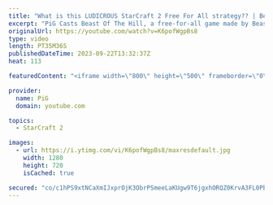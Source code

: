 ```yaml
---
title: "What is this LUDICROUS StarCraft 2 Free For All strategy?? | Beast of The Hill - StarCraft 2"
excerpt: "PiG Casts Beast Of The Hill, a free-for-all game made by BeastyQT! This is a whole new way to play StarCraft 2 FFA, with a King-Of-The-Hill element, providing income & an additional win condition.  -- 🐷 Second Channel for Learning StarCraft 2: https://www.youtube.com/c/PiGRandom 🐷 Third Channel for"
originalUrl: https://youtube.com/watch?v=K6pofWgpBs8
type: video
length: PT35M36S
publishedDateTime: 2023-09-22T13:32:37Z
heat: 113

featuredContent: "<iframe width=\"800\" height=\"500\" frameborder=\"0\" src=\"https://www.youtube.com/embed/K6pofWgpBs8\" allow=\"accelerometer; autoplay; encrypted-media; gyroscope; picture-in-picture\" allowfullscreen></iframe>"

provider:
  name: PiG
  domain: youtube.com

topics:
  - StarCraft 2

images:
  - url: https://i.ytimg.com/vi/K6pofWgpBs8/maxresdefault.jpg
    width: 1280
    height: 720
    isCached: true

secured: "co/c1hPS9xtNCaXmIJxprOjK3ObrPSmeeLaKUgw9T6jgxhORQZ0KrvA3FL0Pbvs3wDPp8NoF+cNwC6C2F+5XIIVBVTpc8K17dH7mhXTFPyB/v4bIruqGovoP2mDv9tuKplZfbLct3U3tluMI6fpnj0wij5TbDmif7or9Tk58xrvUIY0elAr1weqBA5QIesxE6PaWp4BMo+FrsUvI253IEXewio8dZKTH+H7/J1nEpVz9tcga2baPq7AQDC0P3MLvxnuSl3UDnNACd4ADLPetkX+8wHoap7zsUelMrqh9M8RIC+CYqYRx8+xBX8LxFYu/xusON/zbaMNNRGlm/pOaTwtg+91WiuUUgoGDj1N7LuPKrD8Hc79Xgx48Zk+z6KnlM7BdoP3pinCONi5Mn9I50UuNRh/ojQjAB7sOCoc40Xk=;iStupDPT1FlWWBxOHYovbA=="
---
```


